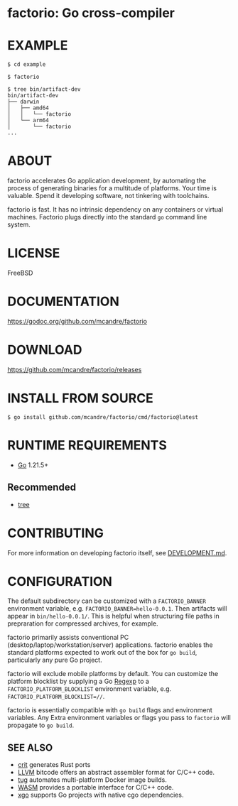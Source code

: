 # factorio: Go cross-compiler

# EXAMPLE

```console
$ cd example

$ factorio

$ tree bin/artifact-dev
bin/artifact-dev
├── darwin
│   ├── amd64
│   │   └── factorio
│   └── arm64
│       └── factorio
...
```

# ABOUT

factorio accelerates Go application development, by automating the process of generating binaries for a multitude of platforms. Your time is valuable. Spend it developing software, not tinkering with toolchains.

factorio is fast. It has no intrinsic dependency on any containers or virtual machines. Factorio plugs directly into the standard `go` command line system.

# LICENSE

FreeBSD

# DOCUMENTATION

https://godoc.org/github.com/mcandre/factorio

# DOWNLOAD

https://github.com/mcandre/factorio/releases

# INSTALL FROM SOURCE

```console
$ go install github.com/mcandre/factorio/cmd/factorio@latest
```

# RUNTIME REQUIREMENTS

* [Go](https://golang.org/) 1.21.5+

## Recommended

* [tree](https://linux.die.net/man/1/tree)

# CONTRIBUTING

For more information on developing factorio itself, see [DEVELOPMENT.md](DEVELOPMENT.md).

# CONFIGURATION

The default subdirectory can be customized with a `FACTORIO_BANNER` environment variable, e.g. `FACTORIO_BANNER=hello-0.0.1`. Then artifacts will appear in `bin/hello-0.0.1/`. This is helpful when structuring file paths in prepraration for compressed archives, for example.

factorio primarily assists conventional PC (desktop/laptop/workstation/server) applications. factorio enables the standard platforms expected to work out of the box for `go build`, particularly any pure Go project.

factorio will exclude mobile platforms by default. You can customize the platform blocklist by supplying a Go [Regexp](https://godoc.org/regexp) to a `FACTORIO_PLATFORM_BLOCKLIST` environment variable, e.g. `FACTORIO_PLATFORM_BLOCKLIST=//`.

factorio is essentially compatible with `go build` flags and environment variables. Any Extra environment variables or flags you pass to `factorio` will propagate to `go build`.

## SEE ALSO

* [crit](https://github.com/mcandre/crit) generates Rust ports
* [LLVM](https://llvm.org/) bitcode offers an abstract assembler format for C/C++ code.
* [tug](https://github.com/mcandre/tug) automates multi-platform Docker image builds.
* [WASM](https://webassembly.org/) provides a portable interface for C/C++ code.
* [xgo](https://github.com/crazy-max/xgo) supports Go projects with native cgo dependencies.
